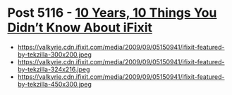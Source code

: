 # Post 5116 - [10 Years, 10 Things You Didn&#8217;t Know About iFixit](https://www.ifixit.com/News/5116/10-years-10-things-you-didnt-know)

- https://valkyrie.cdn.ifixit.com/media/2009/09/05150941/ifixit-featured-by-tekzilla-300x200.jpeg
- https://valkyrie.cdn.ifixit.com/media/2009/09/05150941/ifixit-featured-by-tekzilla-324x216.jpeg
- https://valkyrie.cdn.ifixit.com/media/2009/09/05150941/ifixit-featured-by-tekzilla-450x300.jpeg
